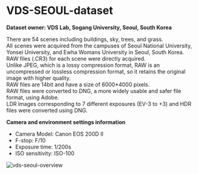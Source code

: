# VDS-SEOUL-dataset  

**Dataset owner: VDS Lab, Sogang University, Seoul, South Korea**  
  
There are 54 scenes including buildings, sky, trees, and grass.  
All scenes were acquired from the campuses of Seoul National University, Yonsei University, and Ewha Womans University in Seoul, South Korea.  
RAW files (.CR3) for each scene were directly acquired.  
Unlike JPEG, which is a lossy compression format, RAW is an uncompressed or lossless compression format, so it retains the original image with higher quality.  
RAW files are 14bit and have a size of 6000*4000 pixels.  
RAW files were converted to DNG, a more widely usable and safer file format, using Adobe.  
LDR images corresponding to 7 different exposures (EV-3 to +3) and HDR files were converted using DNG.  

**Camera and environment settings information**  
- Camera Model: Canon EOS 200D II  
- F-stop: F/10  
- Exposure time: 1/200s  
- ISO sensitivity: ISO-100  

![vds-seoul-overview](https://github.com/yyeinn/VDS-SEOUL-dataset/assets/98625250/4a2f60eb-8413-4fec-b9f6-07baf330bba4)



